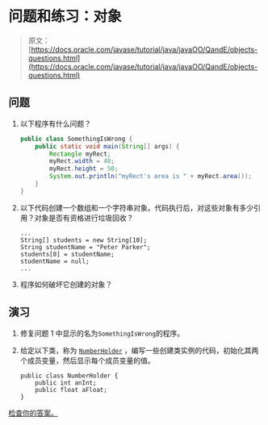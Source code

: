 # 问题和练习：对象

> 原文： [https://docs.oracle.com/javase/tutorial/java/javaOO/QandE/objects-questions.html](https://docs.oracle.com/javase/tutorial/java/javaOO/QandE/objects-questions.html)

## 问题

1.  以下程序有什么问题？

    ```java
    public class SomethingIsWrong {
        public static void main(String[] args) {
            Rectangle myRect;
            myRect.width = 40;
            myRect.height = 50;
            System.out.println("myRect's area is " + myRect.area());
        }
    }
    ```

2.  以下代码创建一个数组和一个字符串对象。代码执行后，对这些对象有多少引用？对象是否有资格进行垃圾回收？

    ```
    ...
    String[] students = new String[10];
    String studentName = "Peter Parker";
    students[0] = studentName;
    studentName = null;
    ...

    ```

3.  程序如何破坏它创建的对象？

## 演习

1.  修复问题 1 中显示的名为`SomethingIsWrong`的程序。

2.  给定以下类，称为 [`NumberHolder`](NumberHolder.java) ，编写一些创建类实例的代码，初始化其两个成员变量，然后显示每个成员变量的值。

    ```
    public class NumberHolder {
        public int anInt;
        public float aFloat;
    }

    ```

[检查你的答案。](objects-answers.html)
